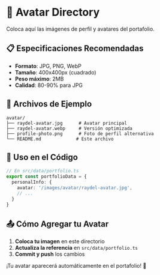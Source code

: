 # 📸 Avatar Directory

Coloca aquí las imágenes de perfil y avatares del portafolio.

## 📋 Especificaciones Recomendadas

- **Formato**: JPG, PNG, WebP
- **Tamaño**: 400x400px (cuadrado)
- **Peso máximo**: 2MB
- **Calidad**: 80-90% para JPG

## 🎯 Archivos de Ejemplo

```
avatar/
├── raydel-avatar.jpg      # Avatar principal
├── raydel-avatar.webp     # Versión optimizada
├── profile-photo.png      # Foto de perfil alternativa
└── README.md             # Este archivo
```

## 🔧 Uso en el Código

```typescript
// En src/data/portfolio.ts
export const portfolioData = {
  personalInfo: {
    avatar: '/images/avatar/raydel-avatar.jpg',
    // ...
  }
}
```

## 📤 Cómo Agregar tu Avatar

1. **Coloca tu imagen** en este directorio
2. **Actualiza la referencia** en `src/data/portfolio.ts`
3. **Commit y push** los cambios

¡Tu avatar aparecerá automáticamente en el portafolio! 🎨
